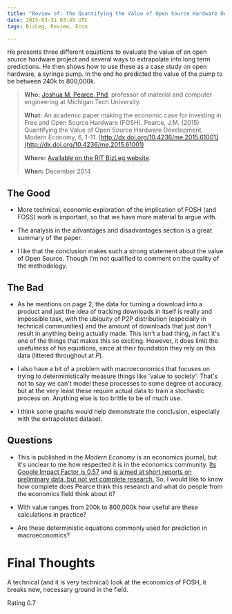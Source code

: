 ```yaml
---
title: "Review of: the Quantifying the Value of Open Source Hardware Development"
date: 2015-03-31 03:45 UTC
tags: BizLeg, Review, Econ

---
```


He presents three different equations to evaluate the value of an open source hardware project and several ways to extrapolate into long term predictions. He then shows how to use these as a case study on open hardware, a syringe pump. In the end he predicted the value of the pump to be between 240k to 800,000k.

> **Who:** [Joshua M. Pearce, Phd](http://www.mtu.edu/ece/department/faculty/full-time/pearce/), professor of material and computer engineering at Michigan Tech University.
>
> **What:** An academic paper making the economic case for investing in Free and Open Source Hardware (FOSH). Pearce, J.M. (2015) Quantifying the Value of Open Source Hardware Development. Modern Economy, 6, 1-11. [http://dx.doi.org/10.4236/me.2015.61001](http://dx.doi.org/10.4236/me.2015.61001)
>
> **Where:** [Available on the RIT BizLeg website](http://bizlegfoss-ritigm.rhcloud.com/static/books/ME_2015011215185288-Value-OSHW.pdf).
>
> **When:** December 2014


## The Good

* More technical, economic exploration of the implication of FOSH (and FOSS) work is important, so that we have more material to argue with.

* The analysis in the advantages and disadvantages section is a great summary of the paper.

* I like that the conclusion makes such a strong statement about the value of Open Source. Though I'm not qualified to comment on the quality of the methodology.


## The Bad

* As he mentions on page 2, the data for turning a download into a product and just the idea of tracking downloads in itself is really and impossible task, with the ubiquity of P2P distribution (especially in technical communities) and the amount of downloads that just don't result in anything being actually made. This isn't a bad thing, in fact it's one of the things that makes this so exciting. However, it does limit the usefulness of his equations, since at their foundation they rely on this data (littered throughout at *P*).

* I also have a bit of a problem with macroeconomics that focuses on trying to deterministically measure things like 'value to society'. That's not to say we can't model these processes to some degree of accuracy, but at the very least these require actual data to train a stochastic process on. Anything else is too brittle to be of much use.

* I think some graphs would help demonstrate the conclusion, especially with the extrapolated dataset.


## Questions

* This is published in the *Modern Economy* is an economics journal, but it's unclear to me how respected it is in the economics community. [Its Google Impact Factor is 0.57](http://www.scirp.org/journal/Journalcitationdetails.aspx?JournalID=163) and [is aimed at short reports on preliminary data, but not yet complete research.](http://www.scirp.org/journal/AimScope.aspx?JournalID=163) So, I would like to know how complete does Pearce think this research and what do people from the economics field think about it?

* With value ranges from 200k to 800,000k how useful are these calculations in practice?

* Are these deterministic equations commonly used for prediction in macroeconomics?


# Final Thoughts

A technical (and it is very technical) look at the economics of FOSH, it breaks new, necessary ground in the field.

Rating 0.7

